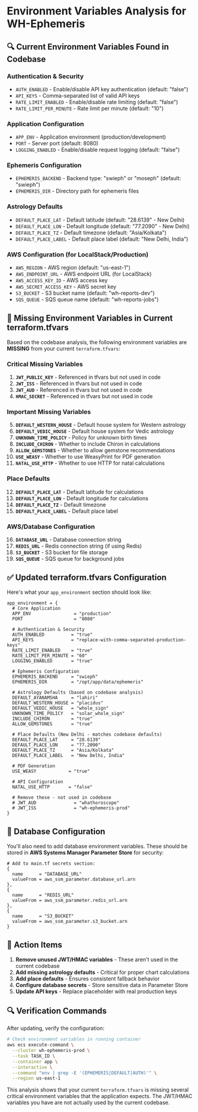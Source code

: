 # Environment Variables Analysis for WH-Ephemeris

## 🔍 **Current Environment Variables Found in Codebase**

### **Authentication & Security**
- `AUTH_ENABLED` - Enable/disable API key authentication (default: "false")
- `API_KEYS` - Comma-separated list of valid API keys
- `RATE_LIMIT_ENABLED` - Enable/disable rate limiting (default: "false") 
- `RATE_LIMIT_PER_MINUTE` - Rate limit per minute (default: "10")

### **Application Configuration**
- `APP_ENV` - Application environment (production/development)
- `PORT` - Server port (default: 8080)
- `LOGGING_ENABLED` - Enable/disable request logging (default: "false")

### **Ephemeris Configuration**
- `EPHEMERIS_BACKEND` - Backend type: "swieph" or "moseph" (default: "swieph")
- `EPHEMERIS_DIR` - Directory path for ephemeris files

### **Astrology Defaults**
- `DEFAULT_PLACE_LAT` - Default latitude (default: "28.6139" - New Delhi)
- `DEFAULT_PLACE_LON` - Default longitude (default: "77.2090" - New Delhi)
- `DEFAULT_PLACE_TZ` - Default timezone (default: "Asia/Kolkata")
- `DEFAULT_PLACE_LABEL` - Default place label (default: "New Delhi, India")

### **AWS Configuration (for LocalStack/Production)**
- `AWS_REGION` - AWS region (default: "us-east-1")
- `AWS_ENDPOINT_URL` - AWS endpoint URL (for LocalStack)
- `AWS_ACCESS_KEY_ID` - AWS access key
- `AWS_SECRET_ACCESS_KEY` - AWS secret key
- `S3_BUCKET` - S3 bucket name (default: "wh-reports-dev")
- `SQS_QUEUE` - SQS queue name (default: "wh-reports-jobs")

## 🚨 **Missing Environment Variables in Current terraform.tfvars**

Based on the codebase analysis, the following environment variables are **MISSING** from your current `terraform.tfvars`:

### **Critical Missing Variables**
1. **`JWT_PUBLIC_KEY`** - Referenced in tfvars but not used in code
2. **`JWT_ISS`** - Referenced in tfvars but not used in code  
3. **`JWT_AUD`** - Referenced in tfvars but not used in code
4. **`HMAC_SECRET`** - Referenced in tfvars but not used in code

### **Important Missing Variables**
5. **`DEFAULT_WESTERN_HOUSE`** - Default house system for Western astrology
6. **`DEFAULT_VEDIC_HOUSE`** - Default house system for Vedic astrology  
7. **`UNKNOWN_TIME_POLICY`** - Policy for unknown birth times
8. **`INCLUDE_CHIRON`** - Whether to include Chiron in calculations
9. **`ALLOW_GEMSTONES`** - Whether to allow gemstone recommendations
10. **`USE_WEASY`** - Whether to use WeasyPrint for PDF generation
11. **`NATAL_USE_HTTP`** - Whether to use HTTP for natal calculations

### **Place Defaults**
12. **`DEFAULT_PLACE_LAT`** - Default latitude for calculations
13. **`DEFAULT_PLACE_LON`** - Default longitude for calculations  
14. **`DEFAULT_PLACE_TZ`** - Default timezone
15. **`DEFAULT_PLACE_LABEL`** - Default place label

### **AWS/Database Configuration**
16. **`DATABASE_URL`** - Database connection string
17. **`REDIS_URL`** - Redis connection string (if using Redis)
18. **`S3_BUCKET`** - S3 bucket for file storage
19. **`SQS_QUEUE`** - SQS queue for background jobs

## ✅ **Updated terraform.tfvars Configuration**

Here's what your `app_environment` section should look like:

```hcl
app_environment = {
  # Core Application
  APP_ENV                = "production"
  PORT                   = "8080"
  
  # Authentication & Security
  AUTH_ENABLED          = "true"
  API_KEYS              = "replace-with-comma-separated-production-keys"
  RATE_LIMIT_ENABLED    = "true"
  RATE_LIMIT_PER_MINUTE = "60"
  LOGGING_ENABLED       = "true"
  
  # Ephemeris Configuration
  EPHEMERIS_BACKEND     = "swieph"
  EPHEMERIS_DIR         = "/opt/app/data/ephemeris"
  
  # Astrology Defaults (based on codebase analysis)
  DEFAULT_AYANAMSHA     = "lahiri"
  DEFAULT_WESTERN_HOUSE = "placidus"
  DEFAULT_VEDIC_HOUSE   = "whole_sign"
  UNKNOWN_TIME_POLICY   = "solar_whole_sign"
  INCLUDE_CHIRON        = "true"
  ALLOW_GEMSTONES       = "true"
  
  # Place Defaults (New Delhi - matches codebase defaults)
  DEFAULT_PLACE_LAT     = "28.6139"
  DEFAULT_PLACE_LON     = "77.2090"
  DEFAULT_PLACE_TZ      = "Asia/Kolkata"
  DEFAULT_PLACE_LABEL   = "New Delhi, India"
  
  # PDF Generation
  USE_WEASY            = "true"
  
  # API Configuration
  NATAL_USE_HTTP       = "false"
  
  # Remove these - not used in codebase
  # JWT_AUD              = "whathoroscope"
  # JWT_ISS              = "wh-ephemeris-prod"
}
```

## 🔧 **Database Configuration**

You'll also need to add database environment variables. These should be stored in **AWS Systems Manager Parameter Store** for security:

```hcl
# Add to main.tf secrets section:
{
  name      = "DATABASE_URL"
  valueFrom = aws_ssm_parameter.database_url.arn
},
{
  name      = "REDIS_URL"  
  valueFrom = aws_ssm_parameter.redis_url.arn
},
{
  name      = "S3_BUCKET"
  valueFrom = aws_ssm_parameter.s3_bucket.arn
}
```

## 🎯 **Action Items**

1. **Remove unused JWT/HMAC variables** - These aren't used in the current codebase
2. **Add missing astrology defaults** - Critical for proper chart calculations
3. **Add place defaults** - Ensures consistent fallback behavior
4. **Configure database secrets** - Store sensitive data in Parameter Store
5. **Update API keys** - Replace placeholder with real production keys

## 🔍 **Verification Commands**

After updating, verify the configuration:

```bash
# Check environment variables in running container
aws ecs execute-command \
  --cluster wh-ephemeris-prod \
  --task TASK_ID \
  --container app \
  --interactive \
  --command "env | grep -E '(EPHEMERIS|DEFAULT|AUTH)'" \
  --region us-east-1
```

This analysis shows that your current `terraform.tfvars` is missing several critical environment variables that the application expects. The JWT/HMAC variables you have are not actually used by the current codebase.
